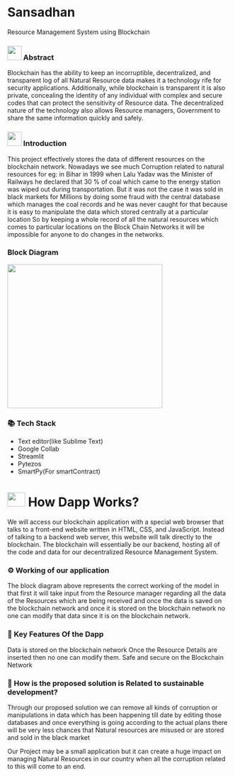 # Sansadhan
Resource Management System using Blockchain
### <img src="https://cdn.iconscout.com/icon/free/png-256/idea-1618744-1372450.png" width="32" height="32"> Abstract
Blockchain has the ability to keep an incorruptible, decentralized, and transparent 
log of all Natural Resource data makes it a technology rife for security applications. 
Additionally, while blockchain is transparent it is also private, concealing the identity 
of any individual with complex and secure codes that can protect the sensitivity of Resource 
data. The decentralized nature of the technology also allows Resource managers, Government to 
share the same information quickly and safely.

### <img src="https://d29fhpw069ctt2.cloudfront.net/icon/image/84594/preview.svg" width="32" height="32"> Introduction
This project effectively stores the data of different resources on the blockchain network. Nowadays we see much Corruption related to natural resources for eg: in Bihar in 1999 when Lalu Yadav was the Minister of Railways he declared that 30 % of coal which came to the energy station was wiped out during transportation. But it was not the case it was sold in black markets for Millions by doing some fraud with the central database which manages the coal records and he was never caught for that because it is easy to manipulate the data which stored centrally at a particular location So by keeping a whole record of all the natural resources which comes to  particular locations on the Block Chain Networks it will be impossible for anyone to do changes in the networks.

### Block Diagram

<img src="https://user-images.githubusercontent.com/76255028/143670068-42154be5-a229-482e-8e2b-f3fe41c2e4a4.png" width="350" height="325">


### 📚 Tech Stack
- Text editor(like Sublime Text)
- Google Collab
- Streamlit
- Pytezos
- SmartPy(For smartContract)

# <img src="https://www.pinclipart.com/picdir/big/352-3523258_implementation-icon-implementation-mechanism-vector-clipart.png" width="40" height="32"> How Dapp Works?
We will access our blockchain application with a special web browser that talks to a front-end website written in HTML, CSS, and JavaScript. Instead of talking to a backend web server, this website will talk directly to the blockchain. The blockchain will essentially be our backend, hosting all of the code and data for our decentralized Resource Management System.
### ⚙ Working of our application
The block diagram above represents the correct working of the model in that first it will take input from the Resource manager regarding all the data of the Resources which are being received and once the data is saved on the blockchain network and once it is stored on the blockchain network no one can modify that data since it is on the blockchain network.


### 🔑 Key Features Of the Dapp

Data is stored on the blockchain network
Once the Resource Details are inserted then no one can modify them.
Safe and secure on the Blockchain Network

### 🌈 How is the proposed solution is Related to sustainable development?

Through our proposed solution we can remove all kinds of corruption or manipulations in data which has been happening till date by editing those databases and once everything is going according to the actual plans there will be very less chances that Natural resources are misused or are stored and sold in the black market 

Our Project may be a small application but it can create a huge impact on managing Natural Resources in our country when all the corruption related to this will come to an end.











